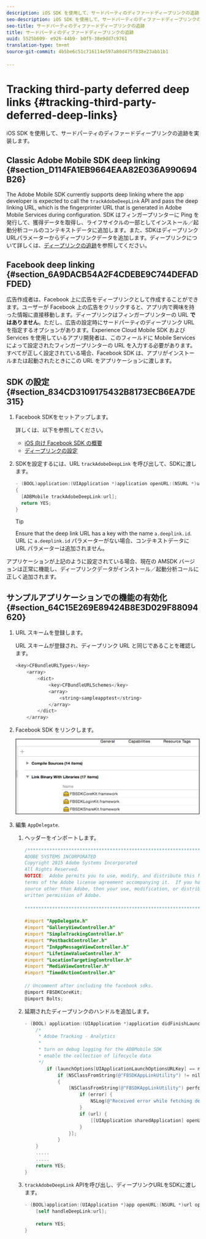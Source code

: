 ```yaml
---
description: iOS SDK を使用して、サードパーティのディファードディープリンクの追跡を実装します。
seo-description: iOS SDK を使用して、サードパーティのディファードディープリンクの追跡を実装します。
seo-title: サードパーティのディファードディープリンクの追跡
title: サードパーティのディファードディープリンクの追跡
uuid: 5525b609- e926-44b9- b0f5-38e9dd7c9761
translation-type: tm+mt
source-git-commit: 4b5be6c51c716114e597a80d475f838e23abb1b1

---
```



# Tracking third-party deferred deep links {#tracking-third-party-deferred-deep-links}

iOS SDK を使用して、サードパーティのディファードディープリンクの追跡を実装します。

## Classic Adobe Mobile SDK deep linking {#section_D114FA1EB9664EAA82E036A990694B26}

The Adobe Mobile SDK currently supports deep linking where the app developer is expected to call the `trackAdobeDeepLink` API and pass the deep linking URL, which is the fingerprinter URL that is generated in Adobe Mobile Services during configuration. SDK はフィンガープリンターに Ping を発行して、獲得データを取得し、ライフサイクルの一部としてインストール／起動分析コールのコンテキストデータに追加します。また、SDKはディープリンクURLパラメーターからディープリンクデータを追加します。ディープリンクについて詳しくは、[ディープリンクの追跡](/help/ios/acquisition-main/tracking-deep-links/tracking-deep-links.md)を参照してください。

## Facebook deep linking {#section_6A9DACB54A2F4CDEBE9C744DEFADFDED}

広告作成者は、Facebook 上に広告をディープリンクとして作成することができます。ユーザーが Facebook 上の広告をクリックすると、アプリ内で興味を持った情報に直接移動します。ディープリンクはフィンガープリンターの URL **ではありません**。ただし、広告の設定時にサードパーティのディープリンク URL を指定するオプションがあります。Experience Cloud Mobile SDK および Services を使用しているアプリ開発者は、このフィールドに Mobile Services によって設定されたフィンガープリンターの URL を入力する必要があります。すべてが正しく設定されている場合、Facebook SDK は、アプリがインストールまたは起動されたときにこの URL をアプリケーションに渡します。

## SDK の設定 {#section_834CD3109175432B8173ECB6EA7DE315}

1. Facebook SDKをセットアップします。

   詳しくは、以下を参照してください。

   * [iOS 向け Facebook SDK の概要](https://developers.facebook.com/docs/ios/getting-started)
   * [ディープリンクの設定](https://developers.facebook.com/docs/app-ads/deep-linking#os)

1. SDKを設定するには、URL `trackAdobeDeepLink` を呼び出して、SDKに渡します。

   ```objective-c
   - (BOOL)application:(UIApplication *)application openURL:(NSURL *)url sourceApplication:(NSString *)sourceApplication annotation:(id)annotation 
   { 
     [ADBMobile trackAdobeDeepLink:url]; 
     return YES; 
   }
   ```

   >[!TIP]
   >
   >Ensure that the deep link URL has a key with the name `a.deeplink.id`. URL に `a.deeplink.id` パラメーターがない場合、コンテキストデータに URL パラメーターは追加されません。

アプリケーションが上記のように設定されている場合、現在の AMSDK バージョンは正常に機能し、ディープリンクデータがインストール／起動分析コールに正しく追加されます。

## サンプルアプリケーションでの機能の有効化 {#section_64C15E269E89424B8E3D029F88094620}

1. URL スキームを登録します。

   URL スキームが登録され、ディープリンク URL と同じであることを確認します。

   ```objective-c
   <key>CFBundleURLTypes</key> 
       <array> 
           <dict> 
               <key>CFBundleURLSchemes</key> 
               <array> 
                   <string>sampleapptest</string> 
               </array> 
           </dict> 
       </array>
   ```

1. Facebook SDK をリンクします。

   ![Facebookアセット](assets/link-fb-sdk.jpg)

1. 編集 `AppDelegate`.

   1. ヘッダーをインポートします。

      ```objective-c
      /************************************************************************* 
      ADOBE SYSTEMS INCORPORATED 
      Copyright 2015 Adobe Systems Incorporated 
      All Rights Reserved. 
      NOTICE:  Adobe permits you to use, modify, and distribute this file in accordance with the 
      terms of the Adobe license agreement accompanying it.  If you have received this file from a 
      source other than Adobe, then your use, modification, or distribution of it requires the prior 
      written permission of Adobe. 
      
      **************************************************************************/ 
      
      #import "AppDelegate.h" 
      #import "GalleryViewController.h" 
      #import "SimpleTrackingController.h" 
      #import "PostbackController.h" 
      #import "InAppMessageViewController.h" 
      #import "LifetimeValueController.h" 
      #import "LocationTargetingController.h" 
      #import "MediaViewController.h" 
      #import "TimedActionController.h"
      
      // Uncomment after including the facebook sdks. 
      @import FBSDKCoreKit; 
      @import Bolts;
      ```

   1. 延期されたディープリンクのハンドルを追加します。

      ```objective-c
      - (BOOL) application:(UIApplication *)application didFinishLaunchingWithOptions:(NSDictionary *)launchOptions { 
          /* 
           * Adobe Tracking - Analytics 
           * 
           * turn on debug logging for the ADBMobile SDK 
           * enable the collection of lifecycle data 
           */ 
              if (launchOptions[UIApplicationLaunchOptionsURLKey] == nil) { 
                  if (NSClassFromString(@"FBSDKAppLinkUtility") != nil) 
                  { 
                      [NSClassFromString(@"FBSDKAppLinkUtility") performSelector:@selector(fetchDeferredAppLink:) withObject:^(NSURL *url, NSError *error) { 
                          if (error) { 
                              NSLog(@"Received error while fetching deferred app link %@", error); 
                          } 
                          if (url) { 
                              [[UIApplication sharedApplication] openURL:url]; 
                          } 
                      }]; 
                  } 
          } 
          ..... 
          ..... 
          return YES; 
      }
      ```

   1. `trackAdobeDeepLink` APIを呼び出し、ディープリンクURLをSDKに渡します。

      ```objective-c
      - (BOOL)application:(UIApplication *)app openURL:(NSURL *)url options:(NSDictionary<NSString *, id> *)options { 
          [self handleDeepLink:url]; 
      
          return YES; 
      }
      ```

